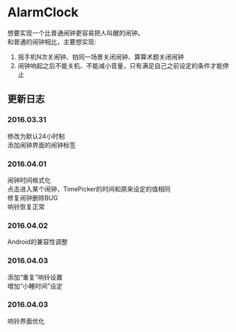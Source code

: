 # AlarmClock
想要实现一个比普通闹钟更容易把人叫醒的闹钟。  
和普通的闹钟相比，主要想实现:  
1. 摇手机N次关闹钟、拍同一场景关闭闹钟、算算术题关闭闹钟  
2. 闹钟响起之后不能关机、不能减小音量，只有满足自己之前设定的条件才能停止


## 更新日志
### 2016.03.31  
修改为默认24小时制  
添加闹钟界面的闹钟标签  

### 2016.04.01  
闹钟时间格式化  
点击进入某个闹钟，TimePicker的时间和原来设定的值相同  
修复闹钟删除BUG  
响铃恢复正常  
  
### 2016.04.02  
Android的兼容性调整

### 2016.04.03  
添加“重复”响铃设置  
增加“小睡时间”设定

### 2016.04.03
响铃界面优化  